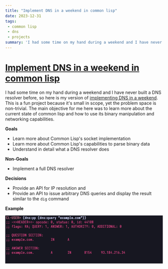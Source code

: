 ```yaml
---
title: "Implement DNS in a weekend in common lisp"
date: 2023-12-31
tags:
 - common lisp
 - dns
 - projects
summary: 'I had some time on my hand during a weekend and I have never built a DNS resolver before, so here is my version of "Implement DNS in a weekend"'
---
```


# [Implement DNS in a weekend in common lisp](https://github.com/certainty/cl-dns)

I had some time on my hand during a weekend and I have never built a DNS resolver before, so here is my version of [implementing DNS in a weekend][2].
This is a fun project because it's small in scope, yet the problem space is non-trivial. The main objective for me here was to learn more about the current state of common lisp and how to use its binary manipulation and networking capabilities. 

**Goals**

- Learn more about Common Lisp's socket implementation
- Learn more about Common Lisp's capabilities to parse binary data
- Understand in detail what a DNS resolver does 

**Non-Goals**

- Implement a full DNS resolver

**Decisions**

- Provide an API for IP resolution and 
- Provide an API to issue arbitrary DNS queries and display the result similar to the `dig` command

**Example**

![query-screenshot](projects_cl_dns_query.png)


[1]:	https://github.com/certainty/cl-dns
[2]:	https://implement-dns.wizardzines.com/

